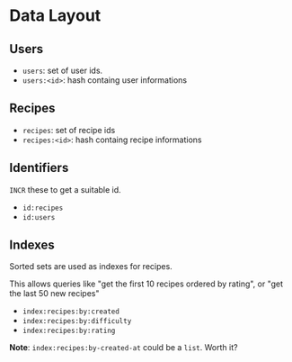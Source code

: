 # Data Layout

## Users

* `users`: set of user ids.
* `users:<id>`: hash containg user informations

## Recipes

* `recipes`: set of recipe ids
* `recipes:<id>`: hash containg recipe informations

## Identifiers

`INCR` these to get a suitable id.

* `id:recipes`
* `id:users`

## Indexes

Sorted sets are used as indexes for recipes.

This allows queries like "get the first 10 recipes ordered by rating", or "get
the last 50 new recipes"

* `index:recipes:by:created`
* `index:recipes:by:difficulty`
* `index:recipes:by:rating`

**Note**: `index:recipes:by-created-at` could be a `list`. Worth it?
